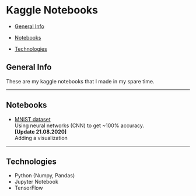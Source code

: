 # Kaggle Notebooks

- [General Info](#General-Info)

- [Notebooks](#Notebooks)

- [Technologies](#Technologies)

## General Info

These are my kaggle notebooks that I made in my spare time.

---

## Notebooks

- [MNIST dataset](https://www.kaggle.com/jedrzejdudzicz/mnist-dataset-100)\
Using neural networks (CNN) to get ~100% accuracy.\
  **[Update 21.08.2020]**\
  Adding a visualization

--- 

## Technologies

- Python (Numpy, Pandas)
- Jupyter Notebook
- TensorFlow

